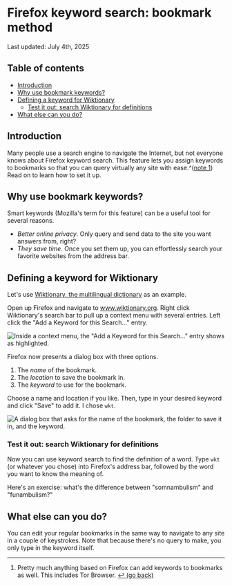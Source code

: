 # Firefox keyword search: bookmark method

Last updated: July 4th, 2025

## Table of contents

<!-- mtoc-start -->

- [Introduction](#introduction)
- [Why use bookmark keywords?](#why-use-bookmark-keywords)
- [Defining a keyword for Wiktionary](#defining-a-keyword-for-wiktionary)
  - [Test it out: search Wiktionary for definitions](#test-it-out-search-wiktionary-for-definitions)
- [What else can you do?](#what-else-can-you-do)

<!-- mtoc-end -->

## Introduction

Many people use a search engine to navigate the Internet, but not
everyone knows about Firefox keyword search. This feature lets you
assign keywords to bookmarks so that you can query virtually any site
with ease.^([note 1](#fn1)) Read on to learn how to set it up.

## Why use bookmark keywords?

Smart keywords (Mozilla's term for this feature) can be a useful tool
for several reasons.

- _Better online privacy_. Only query and send data to the site you want
  answers from, right?
- _They save time_. Once you set them up, you can effortlessly search
  your favorite websites from the address bar.

## Defining a keyword for Wiktionary

Let's use [Wiktionary, the multilingual
dictionary](https://www.wiktionary.org/) as an example.

Open up Firefox and navigate to www.wiktionary.org. Right click
Wiktionary's search bar to pull up a context menu with several entries.
Left click the "Add a Keyword for this Search…" entry.

![Inside a context menu, the "Add a Keyword for this Search…" entry
shows as
highlighted.](/images/add-keyword-1.eaf5c6be649c4675eb34e426d68373beb9310bbccd8cf3a8547717c1f9d1e99e.2.png)

Firefox now presents a dialog box with three options.

1.  The _name_ of the bookmark.
2.  The _location_ to save the bookmark in.
3.  The _keyword_ to use for the bookmark.

Choose a name and location if you like. Then, type in your desired
keyword and click "Save" to add it. I chose `wkt`.

![A dialog box that asks for the name of the bookmark, the folder to
save it in, and the
keyword.](/images/add-keyword-2.1ec0e0e718ca7a14def4adfe3ef4fe322fc8ecb74abc5b7819cff5a221632a40.2.png)

### Test it out: search Wiktionary for definitions

Now you can use keyword search to find the definition of a word. Type
`wkt` (or whatever you chose) into Firefox's address bar, followed by
the word you want to know the meaning of.

Here's an exercise: what's the difference between "somnambulism" and
"funambulism?"

## What else can you do?

You can edit your regular bookmarks in the same way to navigate to any
site in a couple of keystrokes. Note that because there's no query to
make, you only type in the keyword itself.

---

1.  Pretty much anything based on Firefox can add keywords to bookmarks
    as well. This includes Tor Browser. [↩ (go back)](#fnref1)
